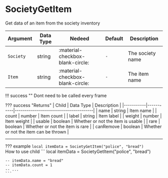 # SocietyGetItem
Get data of an item from the society inventory

| Argument              | Data Type                            | Nedeed                    | Default                       | Description
| ----------------------| ------------------------------------ | ------------------------- |-------------------------------|-------------
| `Society`                | string | :material-checkbox-blank-circle: | `-` | The society name
| `Item`                | string | :material-checkbox-blank-circle: | `-` | The item name

!!! success ""
    Dont need to be called every frame

??? success "Returns"
    | Child     | Data Type | Description                           |
    |-----------|-----------|---------------------------------------|
    | name      | string    | Item name                             |
    | count     | number    | Item count                            |
    | label     | string    | Item label                            |
    | weight    | number    | Item weight                           |
    | usable    | boolean   | Whether or not the item is usable     |
    | rare      | boolean   | Whether or not the item is rare       |
    | canRemove | boolean   | Whether or not the item can be thrown |



---
??? example
    ```
    local itemData = SocietyGetItem("police", "bread")
    ```     
    How to use child
    ```
    local itemData = SocietyGetItem("police", "bread")

    -- itemData.name = "bread"
    -- itemData.count = 1
    -- ...
    ```